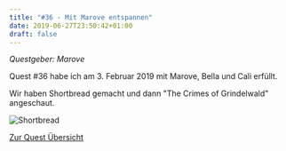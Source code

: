 ```yaml
---
title: "#36 - Mit Marove entspannen"
date: 2019-06-27T23:50:42+01:00
draft: false
---
```


*Questgeber: Marove*

Quest #36 habe ich am 3. Februar 2019 mit Marove, Bella und Cali erfüllt.

Wir haben Shortbread gemacht und dann "The Crimes of Grindelwald" angeschaut.

![Shortbread][shortbread]

[Zur Quest Übersicht](/quest)

[shortbread]: /quest/quest-36_shortbread.jpg